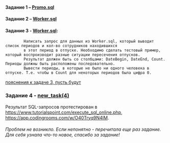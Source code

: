 


#### Задание 1 – [Promo.sql](https://github.com/Karina1996/test_SQL2022/blob/main/Promo(1).sql)

#### Задание 2 – [Worker.sql](https://github.com/Karina1996/test_SQL2022/blob/main/Worker(2-3).sql)

#### Задание 3 - [Worker.sql](https://github.com/Karina1996/test_SQL2022/blob/main/Worker(2-3).sql):
            Написать запрос для данных из Worker.sql, который выводит список периодов и кол-во сотрудников находившихся 
            в этот период в отпуске. Необходимо сделать тестовый пример, который воспроизводит разные ситуации пересечения отпусков. 
            Результат должен быть со столбцами: DateBegin, DateEnd, Count. Периоды должны быть расположены последовательно. 
            Вывести периоды, в которые не было ни одного человека в отпуске. Т.е. чтобы в Count для некоторых периодов была цифра 0.
            
[пояснения к задаче 3, пусть будут](https://github.com/Karina1996/test_SQL2022/blob/main/photo_2022-06-16_23-39-16.jpg)           
            
### Задание 4 - [new_task(4)](https://github.com/Karina1996/test_SQL2022/blob/main/new_task(4).sql)
            
 Результат SQL-запросов протестирован в https://www.tutorialspoint.com/execute_sql_online.php, https://app.codingrooms.com/w/O40Tryq9N4IM.
 
 
 ###### Проблем не возникло. Если непонятно - перечитала еще раз задание. Для себя узнала что-то новое, спасибо за задание!
 

